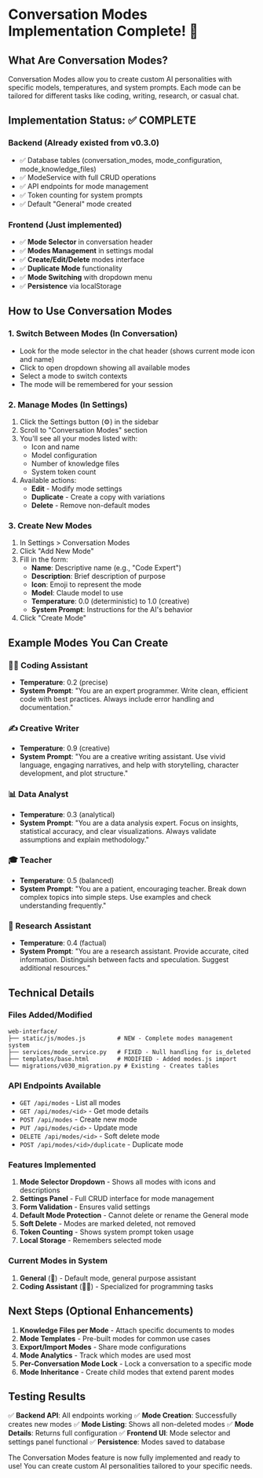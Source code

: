 # Conversation Modes Implementation Complete! 🎉

## What Are Conversation Modes?

Conversation Modes allow you to create custom AI personalities with specific models, temperatures, and system prompts. Each mode can be tailored for different tasks like coding, writing, research, or casual chat.

## Implementation Status: ✅ COMPLETE

### Backend (Already existed from v0.3.0)
- ✅ Database tables (conversation_modes, mode_configuration, mode_knowledge_files)
- ✅ ModeService with full CRUD operations
- ✅ API endpoints for mode management
- ✅ Token counting for system prompts
- ✅ Default "General" mode created

### Frontend (Just implemented)
- ✅ **Mode Selector** in conversation header
- ✅ **Modes Management** in settings modal
- ✅ **Create/Edit/Delete** modes interface
- ✅ **Duplicate Mode** functionality
- ✅ **Mode Switching** with dropdown menu
- ✅ **Persistence** via localStorage

## How to Use Conversation Modes

### 1. Switch Between Modes (In Conversation)
- Look for the mode selector in the chat header (shows current mode icon and name)
- Click to open dropdown showing all available modes
- Select a mode to switch contexts
- The mode will be remembered for your session

### 2. Manage Modes (In Settings)
1. Click the Settings button (⚙️) in the sidebar
2. Scroll to "Conversation Modes" section
3. You'll see all your modes listed with:
   - Icon and name
   - Model configuration
   - Number of knowledge files
   - System token count
4. Available actions:
   - **Edit** - Modify mode settings
   - **Duplicate** - Create a copy with variations
   - **Delete** - Remove non-default modes

### 3. Create New Modes
1. In Settings > Conversation Modes
2. Click "Add New Mode"
3. Fill in the form:
   - **Name**: Descriptive name (e.g., "Code Expert")
   - **Description**: Brief description of purpose
   - **Icon**: Emoji to represent the mode
   - **Model**: Claude model to use
   - **Temperature**: 0.0 (deterministic) to 1.0 (creative)
   - **System Prompt**: Instructions for the AI's behavior
4. Click "Create Mode"

## Example Modes You Can Create

### 🧑‍💻 Coding Assistant
- **Temperature**: 0.2 (precise)
- **System Prompt**: "You are an expert programmer. Write clean, efficient code with best practices. Always include error handling and documentation."

### ✍️ Creative Writer
- **Temperature**: 0.9 (creative)
- **System Prompt**: "You are a creative writing assistant. Use vivid language, engaging narratives, and help with storytelling, character development, and plot structure."

### 📊 Data Analyst
- **Temperature**: 0.3 (analytical)
- **System Prompt**: "You are a data analysis expert. Focus on insights, statistical accuracy, and clear visualizations. Always validate assumptions and explain methodology."

### 🎓 Teacher
- **Temperature**: 0.5 (balanced)
- **System Prompt**: "You are a patient, encouraging teacher. Break down complex topics into simple steps. Use examples and check understanding frequently."

### 🔬 Research Assistant
- **Temperature**: 0.4 (factual)
- **System Prompt**: "You are a research assistant. Provide accurate, cited information. Distinguish between facts and speculation. Suggest additional resources."

## Technical Details

### Files Added/Modified
```
web-interface/
├── static/js/modes.js         # NEW - Complete modes management system
├── services/mode_service.py   # FIXED - Null handling for is_deleted
├── templates/base.html        # MODIFIED - Added modes.js import
└── migrations/v030_migration.py # Existing - Creates tables
```

### API Endpoints Available
- `GET /api/modes` - List all modes
- `GET /api/modes/<id>` - Get mode details
- `POST /api/modes` - Create new mode
- `PUT /api/modes/<id>` - Update mode
- `DELETE /api/modes/<id>` - Soft delete mode
- `POST /api/modes/<id>/duplicate` - Duplicate mode

### Features Implemented
1. **Mode Selector Dropdown** - Shows all modes with icons and descriptions
2. **Settings Panel** - Full CRUD interface for mode management
3. **Form Validation** - Ensures valid settings
4. **Default Mode Protection** - Cannot delete or rename the General mode
5. **Soft Delete** - Modes are marked deleted, not removed
6. **Token Counting** - Shows system prompt token usage
7. **Local Storage** - Remembers selected mode

### Current Modes in System
1. **General** (💬) - Default mode, general purpose assistant
2. **Coding Assistant** (👨‍💻) - Specialized for programming tasks

## Next Steps (Optional Enhancements)

1. **Knowledge Files per Mode** - Attach specific documents to modes
2. **Mode Templates** - Pre-built modes for common use cases
3. **Export/Import Modes** - Share mode configurations
4. **Mode Analytics** - Track which modes are used most
5. **Per-Conversation Mode Lock** - Lock a conversation to a specific mode
6. **Mode Inheritance** - Create child modes that extend parent modes

## Testing Results

✅ **Backend API**: All endpoints working
✅ **Mode Creation**: Successfully creates new modes
✅ **Mode Listing**: Shows all non-deleted modes
✅ **Mode Details**: Returns full configuration
✅ **Frontend UI**: Mode selector and settings panel functional
✅ **Persistence**: Modes saved to database

The Conversation Modes feature is now fully implemented and ready to use! You can create custom AI personalities tailored to your specific needs.